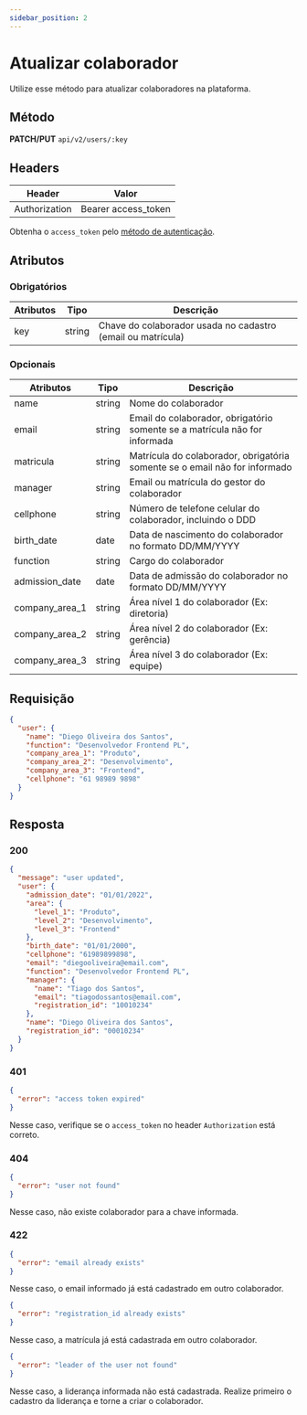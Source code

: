 ```yaml
---
sidebar_position: 2
---
```


# Atualizar colaborador

Utilize esse método para atualizar colaboradores na plataforma.

## Método

**PATCH/PUT**
`api/v2/users/:key`

## Headers

| Header        | Valor               |
| ------------- | ------------------- |
| Authorization | Bearer access_token |

Obtenha o `access_token` pelo [método de autenticação](/).

## Atributos

### Obrigatórios

| Atributos | Tipo   | Descrição                                                   |
| --------- | ------ | ----------------------------------------------------------- |
| key       | string | Chave do colaborador usada no cadastro (email ou matrícula) |

### Opcionais

| Atributos      | Tipo   | Descrição                                                                  |
| -------------- | ------ | -------------------------------------------------------------------------- |
| name           | string | Nome do colaborador                                                        |
| email          | string | Email do colaborador, obrigatório somente se a matrícula não for informada |
| matricula      | string | Matrícula do colaborador, obrigatória somente se o email não for informado |
| manager        | string | Email ou matrícula do gestor do colaborador                                |
| cellphone      | string | Número de telefone celular do colaborador, incluindo o DDD                 |
| birth_date     | date   | Data de nascimento do colaborador no formato DD/MM/YYYY                    |
| function       | string | Cargo do colaborador                                                       |
| admission_date | date   | Data de admissão do colaborador no formato DD/MM/YYYY                      |
| company_area_1 | string | Área nível 1 do colaborador (Ex: diretoria)                                |
| company_area_2 | string | Área nível 2 do colaborador (Ex: gerência)                                 |
| company_area_3 | string | Área nível 3 do colaborador (Ex: equipe)                                   |

## Requisição

```json
{
  "user": {
    "name": "Diego Oliveira dos Santos",
    "function": "Desenvolvedor Frontend PL",
    "company_area_1": "Produto",
    "company_area_2": "Desenvolvimento",
    "company_area_3": "Frontend",
    "cellphone": "61 98989 9898"
  }
}
```

## Resposta

### 200

```json
{
  "message": "user updated",
  "user": {
    "admission_date": "01/01/2022",
    "area": {
      "level_1": "Produto",
      "level_2": "Desenvolvimento",
      "level_3": "Frontend"
    },
    "birth_date": "01/01/2000",
    "cellphone": "61989899898",
    "email": "diegooliveira@email.com",
    "function": "Desenvolvedor Frontend PL",
    "manager": {
      "name": "Tiago dos Santos",
      "email": "tiagodossantos@email.com",
      "registration_id": "10010234"
    },
    "name": "Diego Oliveira dos Santos",
    "registration_id": "00010234"
  }
}
```

### 401

```json
{
  "error": "access token expired"
}
```

Nesse caso, verifique se o `access_token` no header `Authorization` está correto.

### 404

```json
{
  "error": "user not found"
}
```

Nesse caso, não existe colaborador para a chave informada.

### 422

```json
{
  "error": "email already exists"
}
```

Nesse caso, o email informado já está cadastrado em outro colaborador.

```json
{
  "error": "registration_id already exists"
}
```

Nesse caso, a matrícula já está cadastrada em outro colaborador.

```json
{
  "error": "leader of the user not found"
}
```

Nesse caso, a liderança informada não está cadastrada. Realize primeiro o cadastro da liderança e torne a criar o colaborador.
